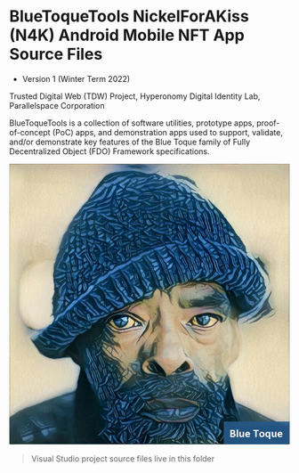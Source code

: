 # BlueToqueTools NickelForAKiss (N4K) Android Mobile NFT App Source Files
- Version 1 (Winter Term 2022)

Trusted Digital Web (TDW) Project, Hyperonomy Digital Identity Lab, Parallelspace Corporation

BlueToqueTools is a collection of software utilities, prototype apps, proof-of-concept (PoC) apps, and demonstration apps used
to support, validate, and/or demonstrate key features of
the Blue Toque family of Fully Decentralized Object (FDO) Framework specifications.

![Blue Toque](../images/bluetoquelogo2.jpg)

> Visual Studio project source files live in this folder
